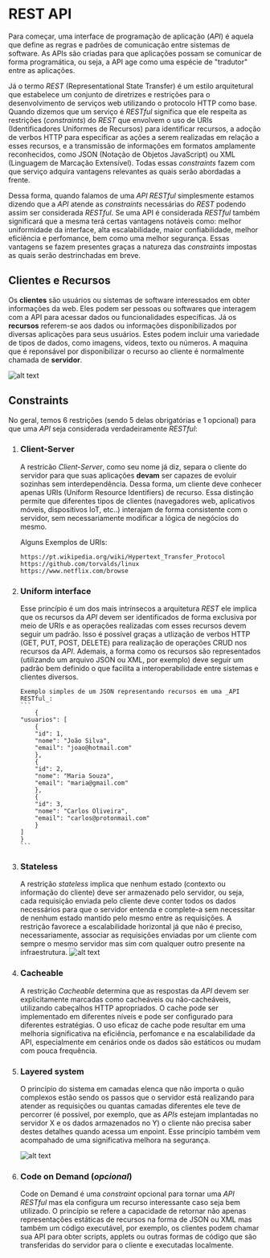 # REST API
Para começar, uma interface de programação de aplicação (_API_) é aquela que define as regras e padrões de comunicação entre sistemas de software. As APIs são criadas para que aplicações possam se comunicar de forma programática, ou seja, a API age como uma espécie de "tradutor" entre as aplicações.

Já o termo _REST_ (Representational State Transfer) é um estilo arquitetural que estabelece um conjunto de diretrizes e restrições para o desenvolvimento de serviços web utilizando o protocolo HTTP como base. Quando dizemos que um serviço é _RESTful_ significa que ele respeita as restrições (_constraints_) do _REST_ que envolvem o uso de URIs (Identificadores Uniformes de Recursos) para identificar recursos, a adoção de verbos HTTP para especificar as ações a serem realizadas em relação a esses recursos, e a transmissão de informações em formatos amplamente reconhecidos, como JSON (Notação de Objetos JavaScript) ou XML (Linguagem de Marcação Extensível). Todas essas _constraints_ fazem com que serviço adquira vantagens relevantes as quais serão abordadas a frente.

Dessa forma, quando falamos de uma _API RESTful_ simplesmente estamos dizendo que a _API_ atende as _constraints_ necessárias do _REST_ podendo assim ser considerada _RESTful_. Se uma API é considerada _RESTful_ também significará que a mesma terá certas vantagens notáveis como: melhor uniformidade da interface, alta escalabilidade, maior confiabilidade, melhor eficiência e perfomance, bem como uma melhor segurança. Essas vantagens se fazem presentes graças a natureza das _constraints_ impostas as quais serão destrinchadas em breve.

## Clientes e Recursos
Os **clientes** são usuários ou sistemas de software interessados em obter informações da web. Eles podem ser pessoas ou softwares que interagem com a API para acessar dados ou funcionalidades específicas. Já os **recursos** referem-se aos dados ou informações disponibilizados por diversas aplicações para seus usuários. Estes podem incluir uma variedade de tipos de dados, como imagens, vídeos, texto ou números. A maquina que é reponsável por disponibilizar o recurso ao cliente é normalmente chamada de **servidor**.

![alt text](1.png)
## Constraints
No geral, temos 6 restrições (sendo 5 delas obrigatórias e 1 opcional) para que uma _API_ seja considerada verdadeiramente _RESTful_:

1. ### Client-Server
   A restricão _Client-Server_, como seu nome já diz, separa o cliente do servidor para que suas aplicações **devam** ser capazes de evoluir sozinhas sem interdependência. Dessa forma, um cliente deve conhecer apenas URIs (Uniform Resource Identifiers) de recurso. Essa distinção permite que diferentes tipos de clientes (navegadores web, aplicativos móveis, dispositivos IoT, etc..) interajam de forma consistente com o servidor, sem necessariamente modificar a lógica de negócios do mesmo.

    Alguns Exemplos de URIs:
    ````
    https://pt.wikipedia.org/wiki/Hypertext_Transfer_Protocol
    https://github.com/torvalds/linux
    https://www.netflix.com/browse
    ````

2. ### Uniform interface 
    Esse princípio é um dos mais intrínsecos a arquitetura _REST_ ele implica que os recursos da _API_ devem ser identificados de forma exclusiva por meio de URIs e as operações realizadas com esses recursos devem seguir um padrão. Isso é possível graças a utlização de verbos HTTP (GET, PUT, POST, DELETE) para realização de operações CRUD nos recursos da _API_. Ademais, a forma como os recursos são representados (utilizando um arquivo JSON ou XML, por exemplo) deve seguir um padrão bem definido o que facilita a interoperabilidade entre sistemas e clientes diversos.

    ````
    Exemplo simples de um JSON representando recursos em uma _API RESTful_:
    ```
        {
    "usuarios": [
        {
        "id": 1,
        "nome": "João Silva",
        "email": "joao@hotmail.com"
        },
        {
        "id": 2,
        "nome": "Maria Souza",
        "email": "maria@gmail.com"
        },
        {
        "id": 3,
        "nome": "Carlos Oliveira",
        "email": "carlos@protonmail.com"
        }
    ]
    }
    ```
3. ### Stateless 
   A restrição _stateless_ implica que nenhum estado (contexto ou informação do cliente) deve ser armazenado pelo servidor, ou seja, cada requisição enviada pelo cliente deve conter todos os dados necessários para que o servidor entenda e complete-a sem necessitar de nenhum estado mantido pelo mesmo entre as requisições. A restrição favorece a escalabilidade horizontal já que não é preciso, necessariamente, associar as requisições enviadas por um cliente com sempre o mesmo servidor mas sim com qualquer outro presente na infraestrutura.
   ![alt text](Stateless-REST-API.png)
4. ### Cacheable
   A restrição _Cacheable_ determina que as respostas da _API_ devem ser explicitamente marcadas como cacheáveis ou não-cacheáveis, utilizando cabeçalhos HTTP apropriados. O cache pode ser implementado em diferentes níveis e pode ser configurado para diferentes estratégias. O uso eficaz de cache pode resultar em uma melhoria significativa na eficiência, perfomance e na escalabilidade da API, especialmente em cenários onde os dados são estáticos ou mudam com pouca frequência.
5. ### Layered system
   O princípio do sistema em camadas elenca que não importa o quão complexos estão sendo os passos que o servidor está realizando para atender as requisições ou quantas camadas diferentes ele teve de percorrer (é possível, por exemplo, que as _APIs_ estejam implantadas no servidor X e os dados armazenados no Y) o cliente não precisa saber destes detalhes quando acessa um enpoint. Esse princípio também vem acompahado de uma significativa melhora na segurança.

    ![alt text](afb40908-19e7-428c-adae-2bd8a2ba2b12.png)
    
6. ### Code on Demand (_opcional_)
   Code on Demand é uma _constraint_ opcional para tornar uma *API* *RESTful* mas ela configura um recurso interessante caso seja bem utilizado. O princípio se refere a capacidade de retornar não apenas representações estáticas de recursos na forma de JSON ou XML mas também um código executável, por exemplo, os clientes podem chamar sua API para obter  scripts, applets ou outras formas de código que são transferidas do servidor para o cliente e executadas localmente.